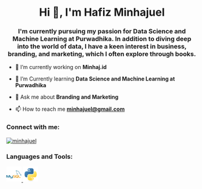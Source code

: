 <h1 align="center">Hi 👋, I'm Hafiz Minhajuel</h1>
<h3 align="center">I'm currently pursuing my passion for Data Science and Machine Learning at Purwadhika. In addition to diving deep into the world of data, I have a keen interest in business, branding, and marketing, which I often explore through books.</h3>

- 🔭 I’m currently working on **Minhaj.id**

- 🌱 I’m Currently learning **Data Science and Machine Learning at Purwadhika**

- 💬 Ask me about **Branding and Marketing**

- 📫 How to reach me **minhajuel@gmail.com**

<h3 align="left">Connect with me:</h3>
<p align="left">
<a href="https://instagram.com/minhajuel" target="blank"><img align="center" src="https://raw.githubusercontent.com/rahuldkjain/github-profile-readme-generator/master/src/images/icons/Social/instagram.svg" alt="minhajuel" height="30" width="40" /></a>
</p>

<h3 align="left">Languages and Tools:</h3>
<p align="left"> <a href="https://www.mysql.com/" target="_blank" rel="noreferrer"> <img src="https://raw.githubusercontent.com/devicons/devicon/master/icons/mysql/mysql-original-wordmark.svg" alt="mysql" width="40" height="40"/> </a> <a href="https://www.python.org" target="_blank" rel="noreferrer"> <img src="https://raw.githubusercontent.com/devicons/devicon/master/icons/python/python-original.svg" alt="python" width="40" height="40"/> </a> </p>
